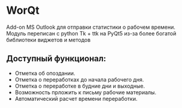 # WorQt
Аdd-on MS Outlook для отправки статистики о рабочем времени.
Модуль переписан с python Tk + ttk на PyQt5 из-за более богатой библиотеки виджетов и методов
## Доступный функционал:
* Отметка об опоздании.
* Отметка о переработках до начала рабочего дня.
* Отметка о переработке в будние дни и выходные.
* Возможность прложить к письму рабочие материалы.
* Автоматический расчет времени переработки.
